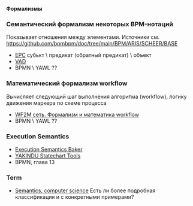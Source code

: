 **Формализмы**
### Семантический формализм некоторых BPM-нотаций
Показывает отношения между элементами. Источники см. https://github.com/bpmbpm/doc/tree/main/BPM/ARIS/SCHEER/BASE
- [EPC](https://docs.aris.com/10.0.27.0/yay-method-reference/en/#/home/494769/en/1) субькт \ предикат (обратный предикат) \ объект
- [VAD](https://docs.aris.com/10.0.27.0/yay-method-reference/en/#/home/494393/en/1)
- BPMN \ YAWL ??   


### Математический формализм workflow
Вычисляет следующий шаг выполнения алгоритма (workflow), логику движения маркера по схеме процесса
- [WF2M сеть. Формализм и математика workflow](https://habr.com/ru/articles/781124/)  
- BPMN \ YAWL ??  

### Execution Semantics
- [Execution Semantics Baker](https://ing-bank.github.io/baker/sections/reference/execution-semantics/)
- [YAKINDU Statechart Tools](https://www.itemis.com/en/products/itemis-create/documentation/user-guide/modeling_execution)
- BPMN, глава 13

### Term
- [Semantics, computer science](https://en.wikipedia.org/wiki/Semantics_(computer_science))  
Есть ли более подробная классификация и с конкретными примерами? 
